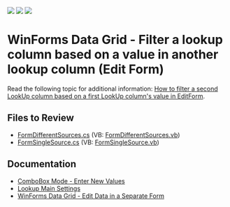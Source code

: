 <!-- default badges list -->
![](https://img.shields.io/endpoint?url=https://codecentral.devexpress.com/api/v1/VersionRange/128628748/13.2.7%2B)
[![](https://img.shields.io/badge/Open_in_DevExpress_Support_Center-FF7200?style=flat-square&logo=DevExpress&logoColor=white)](https://supportcenter.devexpress.com/ticket/details/T120863)
[![](https://img.shields.io/badge/📖_How_to_use_DevExpress_Examples-e9f6fc?style=flat-square)](https://docs.devexpress.com/GeneralInformation/403183)
<!-- default badges end -->

# WinForms Data Grid - Filter a lookup column based on a value in another lookup column (Edit Form)

Read the following topic for additional information: [How to filter a second LookUp column based on a first LookUp column's value in EditForm](https://supportcenter.devexpress.com/ticket/details/t127025/how-to-filter-a-second-lookup-column-based-on-a-first-lookup-column-s-value-in-editform).


## Files to Review

* [FormDifferentSources.cs](./CS/FilterLookUpsEditForm/FormDifferentSources.cs) (VB: [FormDifferentSources.vb](./VB/FilterLookUpsEditForm/FormDifferentSources.vb))
* [FormSingleSource.cs](./CS/FilterLookUpsEditForm/FormSingleSource.cs) (VB: [FormSingleSource.vb](./VB/FilterLookUpsEditForm/FormSingleSource.vb))


## Documentation

* [ComboBox Mode - Enter New Values](https://docs.devexpress.com/WindowsForms/116019/controls-and-libraries/editors-and-simple-controls/lookup-editors/combobox-mode-allow-entering-new-values)
* [Lookup Main Settings](https://docs.devexpress.com/WindowsForms/116029/controls-and-libraries/editors-and-simple-controls/lookup-editors/lookup-editors-and-main-settings)
* [WinForms Data Grid - Edit Data in a Separate Form](https://docs.devexpress.com/WindowsForms/753/controls-and-libraries/data-grid/data-editing-and-validation/modify-and-validate-cell-values#edit-data-in-a-separate-form)
